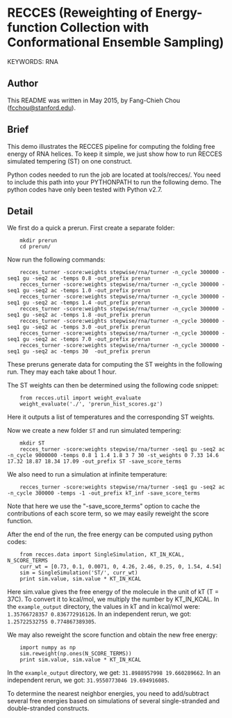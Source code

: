 # RECCES (Reweighting of Energy-function Collection with Conformational Ensemble Sampling)

KEYWORDS: RNA

## Author
This README was written in May 2015, by Fang-Chieh Chou (fcchou@stanford.edu).

## Brief
This demo illustrates the RECCES pipeline for computing the folding free energy of RNA helices. To keep it simple, we just show how to run RECCES simulated tempering (ST) on one construct.

Python codes needed to run the job are located at tools/recces/. You need to include this path into your PYTHONPATH to run the following demo. The python codes have only been tested with Python v2.7.

## Detail
We first do a quick a prerun. First create a separate folder:
```
    mkdir prerun
    cd prerun/
```
Now run the following commands:
```
    recces_turner -score:weights stepwise/rna/turner -n_cycle 300000 -seq1 gu -seq2 ac -temps 0.8 -out_prefix prerun
    recces_turner -score:weights stepwise/rna/turner -n_cycle 300000 -seq1 gu -seq2 ac -temps 1.0 -out_prefix prerun
    recces_turner -score:weights stepwise/rna/turner -n_cycle 300000 -seq1 gu -seq2 ac -temps 1.4 -out_prefix prerun
    recces_turner -score:weights stepwise/rna/turner -n_cycle 300000 -seq1 gu -seq2 ac -temps 1.8 -out_prefix prerun
    recces_turner -score:weights stepwise/rna/turner -n_cycle 300000 -seq1 gu -seq2 ac -temps 3.0 -out_prefix prerun
    recces_turner -score:weights stepwise/rna/turner -n_cycle 300000 -seq1 gu -seq2 ac -temps 7.0 -out_prefix prerun
    recces_turner -score:weights stepwise/rna/turner -n_cycle 300000 -seq1 gu -seq2 ac -temps 30  -out_prefix prerun
```
These preruns generate data for computing the ST weights in the following run. They may each take about 1 hour.

The ST weights can then be determined using the following code snippet:
```
    from recces.util import weight_evaluate
    weight_evaluate('./', 'prerun_hist_scores.gz')
```
Here it outputs a list of temperatures and the corresponding ST weights.

Now we create a new folder `ST` and run simulated tempering:
```
    mkdir ST
    recces_turner -score:weights stepwise/rna/turner -seq1 gu -seq2 ac -n_cycle 9000000 -temps 0.8 1 1.4 1.8 3 7 30 -st_weights 0 7.33 14.6 17.32 18.87 18.34 17.09 -out_prefix ST -save_score_terms
```
We also need to run a simulation at infinite temperature:
```
    recces_turner -score:weights stepwise/rna/turner -seq1 gu -seq2 ac -n_cycle 300000 -temps -1 -out_prefix kT_inf -save_score_terms
```
Note that here we use the "-save_score_terms" option to cache the contributions of each score term, so we may easily reweight the score function.

After the end of the run, the free energy can be computed using python codes:
```
    from recces.data import SingleSimulation, KT_IN_KCAL, N_SCORE_TERMS
    curr_wt = [0.73, 0.1, 0.0071, 0, 4.26, 2.46, 0.25, 0, 1.54, 4.54]
    sim = SingleSimulation('ST/', curr_wt)
    print sim.value, sim.value * KT_IN_KCAL
```
Here sim.value gives the free energy of the molecule in the unit of kT (T = 37C). To convert it to kcal/mol, we multiply the number by KT_IN_KCAL. In the `example_output` directory, the values in kT and in kcal/mol were: `1.35766728357 0.836772916126`. In an independent rerun, we got: `1.25722532755 0.774867389305`.

We may also reweight the score function and obtain the new free energy:
```
    import numpy as np
    sim.reweight(np.ones(N_SCORE_TERMS))
    print sim.value, sim.value * KT_IN_KCAL
```
In the `example_output` directory, we get: `31.8988957998 19.660289662`. In an independent rerun, we got: `31.9550773046 19.694916085`.

To determine the nearest neighbor energies, you need to add/subtract several free energies based on simulations of several single-stranded and double-stranded constructs.
